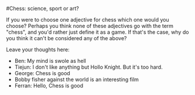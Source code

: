 #Chess: science, sport or art?

If you were to choose one adjective for chess which one would you choose? 
Perhaps you think none of these adjectives go with the term "chess", and you'd rather just 
define it as a game. If that's the case, why do you think it can't be considered any of the above? 



Leave your thoughts here:

- Ben: My mind is swole as hell
- Tiejun: I don't like anything but Hollo Knight. But it's too hard.
- George: Chess is good
- Bobby fisher against the world is an interesting film
- Ferran: Hello, Chess is good
